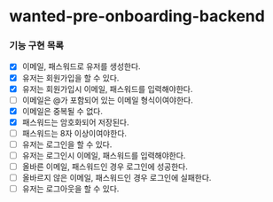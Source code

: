 # wanted-pre-onboarding-backend


### 기능 구현 목록

- [X] 이메일, 패스워드로 유저를 생성한다.
- [X] 유저는 회원가입을 할 수 있다.
- [X] 유저는 회원가입시 이메일, 패스워드를 입력해야한다.
- [ ] 이메일은 @가 포함되어 있는 이메일 형식이여야한다.
- [X] 이메일은 중복될 수 없다.
- [X] 패스워드는 암호화되어 저장된다.
- [ ] 패스워드는 8자 이상이여야한다.
- [ ] 유저는 로그인을 할 수 있다.
- [ ] 유저는 로그인시 이메일, 패스워드를 입력해야한다.
- [ ] 올바른 이메일, 패스워드인 경우 로그인에 성공한다.
- [ ] 올바르지 않은 이메일, 패스워드인 경우 로그인에 실패한다.
- [ ] 유저는 로그아웃을 할 수 있다.